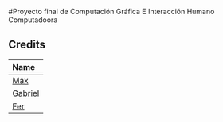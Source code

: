 #Proyecto final de Computación Gráfica E Interacción Humano Computadoora
## Credits
| Name |
| :--- |
| [Max](https://github.com/ktroz)|
| [Gabriel](https://github.com/GabooLml) |
| [Fer](https://github.com/fer-jim19) |

